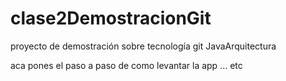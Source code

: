 # clase2DemostracionGit
proyecto de demostración sobre tecnología git JavaArquitectura

aca pones el paso a paso de como levantar la app ... etc
